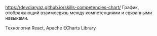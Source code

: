 https://devdiaryaz.github.io/skills-competencies-chart/ График, отображающий взаимосвязь между компетенциями и связанными навыками.

Технологии React, Apache ECharts Library
